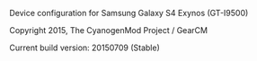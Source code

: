 Device configuration for Samsung Galaxy S4 Exynos (GT-I9500)

Copyright 2015, The CyanogenMod Project / GearCM

Current build version: 20150709 (Stable)
